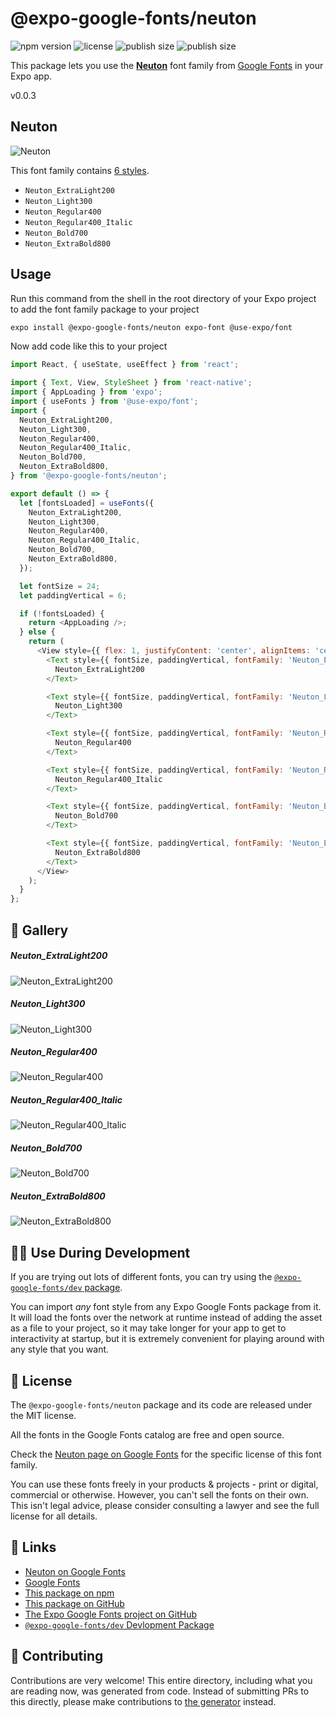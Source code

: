 # @expo-google-fonts/neuton

![npm version](https://flat.badgen.net/npm/v/@expo-google-fonts/neuton)
![license](https://flat.badgen.net/github/license/expo/google-fonts)
![publish size](https://flat.badgen.net/packagephobia/install/@expo-google-fonts/neuton)
![publish size](https://flat.badgen.net/packagephobia/publish/@expo-google-fonts/neuton)

This package lets you use the [**Neuton**](https://fonts.google.com/specimen/Neuton) font family from [Google Fonts](https://fonts.google.com/) in your Expo app.

v0.0.3

## Neuton

![Neuton](./font-family.png)

This font family contains [6 styles](#-gallery).

- `Neuton_ExtraLight200`
- `Neuton_Light300`
- `Neuton_Regular400`
- `Neuton_Regular400_Italic`
- `Neuton_Bold700`
- `Neuton_ExtraBold800`

## Usage

Run this command from the shell in the root directory of your Expo project to add the font family package to your project
```sh
expo install @expo-google-fonts/neuton expo-font @use-expo/font
```

Now add code like this to your project
```js
import React, { useState, useEffect } from 'react';

import { Text, View, StyleSheet } from 'react-native';
import { AppLoading } from 'expo';
import { useFonts } from '@use-expo/font';
import {
  Neuton_ExtraLight200,
  Neuton_Light300,
  Neuton_Regular400,
  Neuton_Regular400_Italic,
  Neuton_Bold700,
  Neuton_ExtraBold800,
} from '@expo-google-fonts/neuton';

export default () => {
  let [fontsLoaded] = useFonts({
    Neuton_ExtraLight200,
    Neuton_Light300,
    Neuton_Regular400,
    Neuton_Regular400_Italic,
    Neuton_Bold700,
    Neuton_ExtraBold800,
  });

  let fontSize = 24;
  let paddingVertical = 6;

  if (!fontsLoaded) {
    return <AppLoading />;
  } else {
    return (
      <View style={{ flex: 1, justifyContent: 'center', alignItems: 'center' }}>
        <Text style={{ fontSize, paddingVertical, fontFamily: 'Neuton_ExtraLight200' }}>
          Neuton_ExtraLight200
        </Text>

        <Text style={{ fontSize, paddingVertical, fontFamily: 'Neuton_Light300' }}>
          Neuton_Light300
        </Text>

        <Text style={{ fontSize, paddingVertical, fontFamily: 'Neuton_Regular400' }}>
          Neuton_Regular400
        </Text>

        <Text style={{ fontSize, paddingVertical, fontFamily: 'Neuton_Regular400_Italic' }}>
          Neuton_Regular400_Italic
        </Text>

        <Text style={{ fontSize, paddingVertical, fontFamily: 'Neuton_Bold700' }}>
          Neuton_Bold700
        </Text>

        <Text style={{ fontSize, paddingVertical, fontFamily: 'Neuton_ExtraBold800' }}>
          Neuton_ExtraBold800
        </Text>
      </View>
    );
  }
};

```

## 🔡 Gallery

##### Neuton_ExtraLight200
![Neuton_ExtraLight200](./52a1f786965c5e1a5ddb72c3453133e67248c6daa74320a01e034161e4476a0f.ttf.png)

##### Neuton_Light300
![Neuton_Light300](./ff0297b52f6d34d72fb14e197dd0504d57fdb2769b98619facc41590e900c8e9.ttf.png)

##### Neuton_Regular400
![Neuton_Regular400](./2147893351f8ace96b011dcc7c1c826ba84daac170ed6538e0456e5ed8ffe947.ttf.png)

##### Neuton_Regular400_Italic
![Neuton_Regular400_Italic](./8be52f34f889303ed24d24ec94bc56c8fb7130049db10eb3983aab619a05bcb5.ttf.png)

##### Neuton_Bold700
![Neuton_Bold700](./1c83bf4d18e666ffe37bb75b7005b9ad99f4166347cbce93e1f798c45954f87e.ttf.png)

##### Neuton_ExtraBold800
![Neuton_ExtraBold800](./2ccde11ee55979183e280ea4860ec28e4fd88da81c66a8eee82963c4fe2befca.ttf.png)


## 👩‍💻 Use During Development

If you are trying out lots of different fonts, you can try using the [`@expo-google-fonts/dev` package](https://github.com/expo/google-fonts/tree/master/font-packages/dev#readme).

You can import *any* font style from any Expo Google Fonts package from it. It will load the fonts
over the network at runtime instead of adding the asset as a file to your project, so it may take longer
for your app to get to interactivity at startup, but it is extremely convenient
for playing around with any style that you want.

## 📖 License

The `@expo-google-fonts/neuton` package and its code are released under the MIT license.

All the fonts in the Google Fonts catalog are free and open source.

Check the [Neuton page on Google Fonts](https://fonts.google.com/specimen/Neuton) for the specific license of this font family.

You can use these fonts freely in your products & projects - print or digital, commercial or otherwise. However, you can't sell the fonts on their own. This isn't legal advice, please consider consulting a lawyer and see the full license for all details.

## 🔗 Links

- [Neuton on Google Fonts](https://fonts.google.com/specimen/Neuton)
- [Google Fonts](https://fonts.google.com/)
- [This package on npm](https://www.npmjs.com/package/@expo-google-fonts/neuton)
- [This package on GitHub](https://github.com/expo/google-fonts/tree/master/font-packages/neuton)
- [The Expo Google Fonts project on GitHub](https://github.com/expo/google-fonts)
- [`@expo-google-fonts/dev` Devlopment Package](https://github.com/expo/google-fonts/tree/master/font-packages/dev)


## 🤝 Contributing

Contributions are very welcome! This entire directory, including what you are reading now, was generated from code. Instead of submitting PRs to this directly, please make contributions to [the generator](https://github.com/expo/google-fonts/tree/master/packages/generator) instead.
